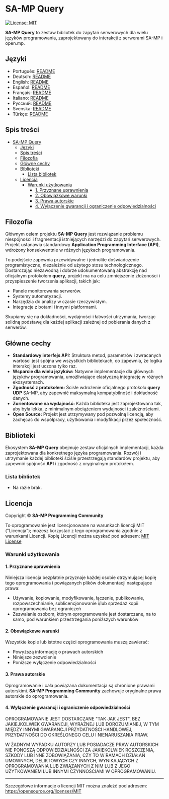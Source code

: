 # SA-MP Query

[![License: MIT](https://img.shields.io/badge/License-MIT-blue.svg)](https://opensource.org/licenses/MIT)

**SA-MP Query** to zestaw bibliotek do zapytań serwerowych dla wielu języków programowania, zaprojektowany do interakcji z serwerami SA-MP i open.mp.

## Języki

- Português: [README](../../)
- Deutsch: [README](../Deutsch/README.md)
- English: [README](../English/README.md)
- Español: [README](../Espanol/README.md)
- Français: [README](../Francais/README.md)
- Italiano: [README](../Italiano/README.md)
- Русский: [README](../Русский/README.md)
- Svenska: [README](../Svenska/README.md)
- Türkçe: [README](../Turkce/README.md)

## Spis treści

- [SA-MP Query](#sa-mp-query)
  - [Języki](#języki)
  - [Spis treści](#spis-treści)
  - [Filozofia](#filozofia)
  - [Główne cechy](#główne-cechy)
  - [Biblioteki](#biblioteki)
    - [Lista bibliotek](#lista-bibliotek)
  - [Licencja](#licencja)
    - [Warunki użytkowania](#warunki-użytkowania)
      - [1. Przyznane uprawnienia](#1-przyznane-uprawnienia)
      - [2. Obowiązkowe warunki](#2-obowiązkowe-warunki)
      - [3. Prawa autorskie](#3-prawa-autorskie)
      - [4. Wyłączenie gwarancji i ograniczenie odpowiedzialności](#4-wyłączenie-gwarancji-i-ograniczenie-odpowiedzialności)

## Filozofia

Głównym celem projektu **SA-MP Query** jest rozwiązanie problemu niespójności i fragmentacji istniejących narzędzi do zapytań serwerowych. Projekt ustanawia standardowy **Application Programming Interface (API)**, wdrożony konsekwentnie w różnych językach programowania.

To podejście zapewnia przewidywalne i jednolite doświadczenie programistyczne, niezależnie od użytego stosu technologicznego. Dostarczając niezawodną i dobrze udokumentowaną abstrakcję nad oficjalnym protokołem **query**, projekt ma na celu zmniejszenie złożoności i przyspieszenie tworzenia aplikacji, takich jak:
- Panele monitorowania serwerów.
- Systemy automatyzacji.
- Narzędzia do analizy w czasie rzeczywistym.
- Integracje z botami i innymi platformami.

Skupiamy się na dokładności, wydajności i łatwości utrzymania, tworząc solidną podstawę dla każdej aplikacji zależnej od pobierania danych z serwerów.

## Główne cechy

- **Standardowy interfejs API:** Struktura metod, parametrów i zwracanych wartości jest spójna we wszystkich bibliotekach, co zapewnia, że logika interakcji jest uczona tylko raz.
- **Wsparcie dla wielu języków:** Natywne implementacje dla głównych języków programowania, umożliwiające elastyczną integrację w różnych ekosystemach.
- **Zgodność z protokołem:** Ścisłe wdrożenie oficjalnego protokołu **query UDP** SA-MP, aby zapewnić maksymalną kompatybilność i dokładność danych.
- **Zorientowane na wydajność:** Każda biblioteka jest zaprojektowana tak, aby była lekka, z minimalnym obciążeniem wydajności i zależnościami.
- **Open Source:** Projekt jest utrzymywany pod pozwolną licencją, aby zachęcać do współpracy, użytkowania i modyfikacji przez społeczność.

## Biblioteki

Ekosystem **SA-MP Query** obejmuje zestaw oficjalnych implementacji, każda zaprojektowana dla konkretnego języka programowania. Rozwój i utrzymanie każdej biblioteki ściśle przestrzegają standardów projektu, aby zapewnić spójność **API** i zgodność z oryginalnym protokołem.

### Lista bibliotek

- Na razie brak.

## Licencja

Copyright © **SA-MP Programming Community**

To oprogramowanie jest licencjonowane na warunkach licencji MIT ("Licencja"); możesz korzystać z tego oprogramowania zgodnie z warunkami Licencji. Kopię Licencji można uzyskać pod adresem: [MIT License](https://opensource.org/licenses/MIT)

### Warunki użytkowania

#### 1. Przyznane uprawnienia

Niniejsza licencja bezpłatnie przyznaje każdej osobie otrzymującej kopię tego oprogramowania i powiązanych plików dokumentacji następujące prawa:
* Używanie, kopiowanie, modyfikowanie, łączenie, publikowanie, rozpowszechnianie, sublicencjonowanie i/lub sprzedaż kopii oprogramowania bez ograniczeń
* Zezwalanie osobom, którym oprogramowanie jest dostarczane, na to samo, pod warunkiem przestrzegania poniższych warunków

#### 2. Obowiązkowe warunki

Wszystkie kopie lub istotne części oprogramowania muszą zawierać:
* Powyższą informację o prawach autorskich
* Niniejsze zezwolenie
* Poniższe wyłączenie odpowiedzialności

#### 3. Prawa autorskie

Oprogramowanie i cała powiązana dokumentacja są chronione prawami autorskimi. **SA-MP Programming Community** zachowuje oryginalne prawa autorskie do oprogramowania.

#### 4. Wyłączenie gwarancji i ograniczenie odpowiedzialności

OPROGRAMOWANIE JEST DOSTARCZANE "TAK JAK JEST", BEZ JAKIEJKOLWIEK GWARANCJI, WYRAŹNEJ LUB DOROZUMIANEJ, W TYM MIĘDZY INNYMI GWARANCJI PRZYDATNOŚCI HANDLOWEJ, PRZYDATNOŚCI DO OKREŚLONEGO CELU I NIENARUSZANIA PRAW.

W ŻADNYM WYPADKU AUTORZY LUB POSIADACZE PRAW AUTORSKICH NIE PONOSZĄ ODPOWIEDZIALNOŚCI ZA JAKIEKOLWIEK ROSZCZENIA, SZKODY LUB INNE ZOBOWIĄZANIA, CZY TO W RAMACH DZIAŁAŃ UMOWNYCH, DELIKTOWYCH CZY INNYCH, WYNIKAJĄCYCH Z OPROGRAMOWANIA LUB ZWIĄZANYCH Z NIM LUB Z JEGO UŻYTKOWANIEM LUB INNYMI CZYNNOŚCIAMI W OPROGRAMOWANIU.

---

Szczegółowe informacje o licencji MIT można znaleźć pod adresem: https://opensource.org/licenses/MIT